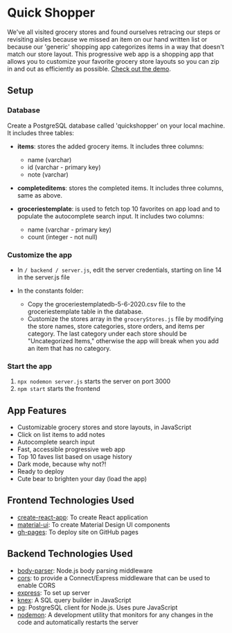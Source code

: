 # Quick Shopper

We've all visited grocery stores and found ourselves retracing our steps or revisiting aisles because we missed an item on our hand written list or because our 'generic' shopping app categorizes items in a way that doesn't match our store layout. This progressive web app is a shopping app that allows you to customize your favorite grocery store layouts so you can zip in and out as efficiently as possible. [Check out the demo](https://archer-shopping-list.netlify.app/).

## Setup 

### Database

Create a PostgreSQL database called 'quickshopper' on your local machine. It includes three tables:

* **items**: stores the added grocery items. It includes three columns:

    * name (varchar)
    * id (varchar - primary key)
    * note (varchar)

* **completeditems**: stores the completed items. It includes three columns, same as above.

* **groceriestemplate**: is used to fetch top 10 favorites on app load and to populate the autocomplete search input. It includes two columns:

    * name (varchar - primary key)
    * count (integer - not null)

### Customize the app

* In `/ backend / server.js`, edit the server credentials, starting on line 14 in the server.js file

* In the constants folder:
    * Copy the groceriestemplatedb-5-6-2020.csv file to the groceriestemplate table in the database.
    * Customize the stores array in the `groceryStores.js` file by modifying the store names, store categories, store orders, and items per category. The last category under each
    store should be "Uncategorized Items," otherwise the app will break when you add an item
    that has no category.

### Start the app

1. `npx nodemon server.js` starts the server on port 3000
2. `npm start` starts the frontend

## App Features
* Customizable grocery stores and store layouts, in JavaScript
* Click on list items to add notes
* Autocomplete search input
* Fast, accessible progressive web app
* Top 10 faves list based on usage history 
* Dark mode, because why not?!
* Ready to deploy
* Cute bear to brighten your day (load the app)

## Frontend Technologies Used
* [create-react-app](https://create-react-app.dev/): To create React application
* [material-ui](https://material-ui.com/): To create Material Design UI components
* [gh-pages](https://www.npmjs.com/package/gh-pages): To deploy site on GitHub pages

## Backend Technologies Used 
* [body-parser](https://www.npmjs.com/package/body-parser): Node.js body parsing middleware
* [cors](https://www.npmjs.com/package/cors): to provide a Connect/Express middleware that can be used to enable CORS
* [express](https://www.npmjs.com/package/express): To set up server
* [knex](https://www.npmjs.com/package/knex): A SQL query builder in JavaScript
* [pg](https://www.npmjs.com/package/pg): PostgreSQL client for Node.js. Uses pure JavaScript
* [nodemon](https://www.npmjs.com/package/nodemon): A development utility that monitors for any changes in the code and automatically restarts the server